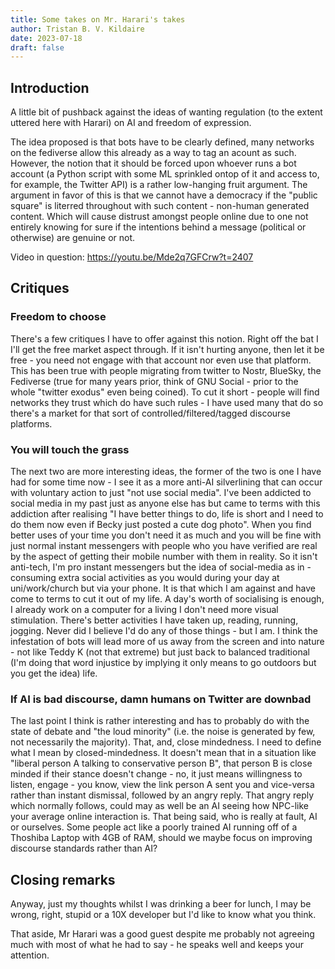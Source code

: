 ```yaml
---
title: Some takes on Mr. Harari's takes
author: Tristan B. V. Kildaire
date: 2023-07-18
draft: false
---
```


## Introduction

A little bit of pushback against the ideas of wanting regulation (to the extent uttered here with Harari) on AI and freedom of expression.

The idea proposed is that bots have to be clearly defined, many networks on the fediverse allow this already as a way to tag an acount as such.
However, the notion that it should be forced upon whoever runs a bot account (a Python script with some ML sprinkled ontop of it and access to, for example, the Twitter API) is a rather low-hanging fruit argument. The argument in favor of this is that we cannot have a democracy if the
"public square" is literred throughout with such content - non-human generated content. Which will cause distrust amongst people online due to
one not entirely knowing for sure if the intentions behind a message (political or otherwise) are genuine or not.

Video in question: https://youtu.be/Mde2q7GFCrw?t=2407

## Critiques

### Freedom to choose

There's a few critiques I have to offer against this notion. Right off the bat I I'll get the free market aspect through. If it isn't hurting anyone, then let it be free - you need not engage with that account nor even use that platform. This has been true with people migrating from twitter to Nostr, BlueSky, the Fediverse (true for many years prior, think of GNU Social - prior to the whole "twitter exodus" even being coined). To cut it short - people will find networks they trust which do have such rules - I have used many that do so there's a market for that sort of
controlled/filtered/tagged discourse platforms.

### You will touch the grass

The next two are more interesting ideas, the former of the two is one I have had for some time now - I see it as a more anti-AI silverlining that can occur with voluntary action to just "not use social media". I've been addicted to social media in my past just as anyone else has but came to terms with this addiction after realising "I have better things to do, life is short and I need to do them now even if Becky just posted a cute dog photo". When you find better uses of your time you don't need it as much and you will be fine with just normal instant messengers with people who you have verified are real by the aspect of getting their mobile number with them in reality. So it isn't anti-tech, I'm pro instant messengers but the idea of social-media as in - consuming extra social activities as you would during your day at uni/work/church but via your phone. It is that which I am against and have come to terms to cut it out of my life. A day's worth of socialising is enough, I already work on a computer for a living I don't need more visual stimulation. There's better activities I have taken up, reading, running, jogging. Never did I believe I'd do any of those things - but I am. I think the infestation of bots will lead more of us away from the screen and into nature - not like Teddy K (not that extreme) but just back to balanced traditional (I'm doing that word injustice by implying it only means to go outdoors but you get the idea) life.

### If AI is bad discourse, damn humans on Twitter are downbad

The last point I think is rather interesting and has to probably do with the state of debate and "the loud minority" (i.e. the noise is generated by few, not necessarily the majority). That, and, close mindedness. I need to define what I mean by closed-mindedness. It doesn't mean that in a situation like "liberal person A talking to conservative person B", that person B is close minded if their stance doesn't change - no, it just means willingness to listen, engage - you know, view the link person A sent you and vice-versa rather than instant dismissal, followed by an angry reply. That angry reply which normally follows, could may as well be an AI seeing how NPC-like your average online interaction is. That being said, who is really at fault, AI or ourselves. Some people act like a poorly trained AI running off of a Thoshiba Laptop with 4GB of RAM, should we maybe focus on improving discourse standards rather than AI?


## Closing remarks

Anyway, just my thoughts whilst I was drinking a beer for lunch, I may be wrong, right, stupid or a 10X developer but I'd like to know what you think.

That aside, Mr Harari was a good guest despite me probably not agreeing much with most of what he had to say - he speaks well and keeps your attention.